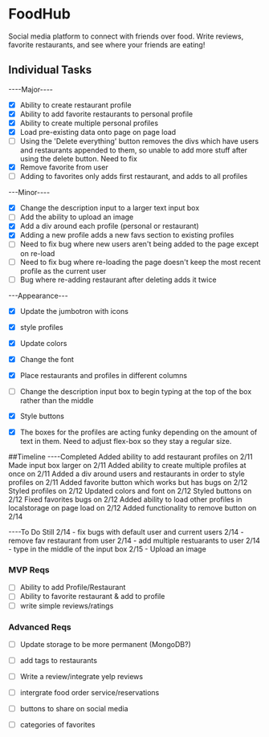 # FoodHub
Social media platform to connect with friends over food. Write reviews, favorite restaurants, and see where your friends are eating!


## Individual Tasks
----Major----
- [x] Ability to create restaurant profile
- [x] Ability to add favorite restaurants to personal profile
- [x] Ability to create multiple personal profiles
- [x] Load pre-existing data onto page on page load
- [ ] Using the 'Delete everything' button removes the divs which have users and restaurants appended to them, so unable to add more stuff after using the delete button. Need to fix
- [x] Remove favorite from user
- [ ] Adding to favorites only adds first restaurant, and adds to all profiles

---Minor----
- [x] Change the description input to a larger text input box
- [ ] Add the ability to upload an image
- [x] Add a div around each profile (personal or restaurant)
- [x] Adding a new profile adds a new favs section to existing profiles
- [ ] Need to fix bug where new users aren't being added to the page except on re-load
- [ ] Need to fix bug where re-loading the page doesn't keep the most recent profile as the current user
- [ ] Bug where re-adding restaurant after deleting adds it twice

---Appearance---
- [x] Update the jumbotron with icons
- [x] style profiles
- [x] Update colors
- [x] Change the font
- [x] Place restaurants and profiles in different columns
- [ ] Change the description input box to begin typing at the top of the box rather than the middle
- [x] Style buttons
- [x] The boxes for the profiles are acting funky depending on the amount of text in them. Need to adjust flex-box so they stay a regular size.


##Timeline
----Completed
 Added ability to add restaurant profiles on 2/11
 Made input box larger on 2/11
 Added ability to create multiple profiles at once on 2/11
 Added a div around users and restaurants in order to style profiles on 2/11
 Added favorite button which works but has bugs on 2/12
 Styled profiles on 2/12
 Updated colors and font on 2/12
 Styled buttons on 2/12
 Fixed favorites bugs on 2/12
 Added ability to load other profiles in localstorage on page load on 2/12
 Added functionality to remove button on 2/14



----To Do Still
 2/14 - fix bugs with default user and current users
 2/14 - remove fav restaurant from user
 2/14 - add multiple restuarants to user
 2/14 - type in the middle of the input box
 2/15 - Upload an image


### MVP Reqs
- [ ] Ability to add Profile/Restaurant
- [ ] Ability to favorite restaurant & add to profile
- [ ] write simple reviews/ratings

### Advanced Reqs
- [ ] Update storage to be more permanent (MongoDB?)
- [ ] add tags to restaurants
- [ ] Write a review/integrate yelp reviews
- [ ] intergrate food order service/reservations
- [ ] buttons to share on social media
- [ ] categories of favorites

